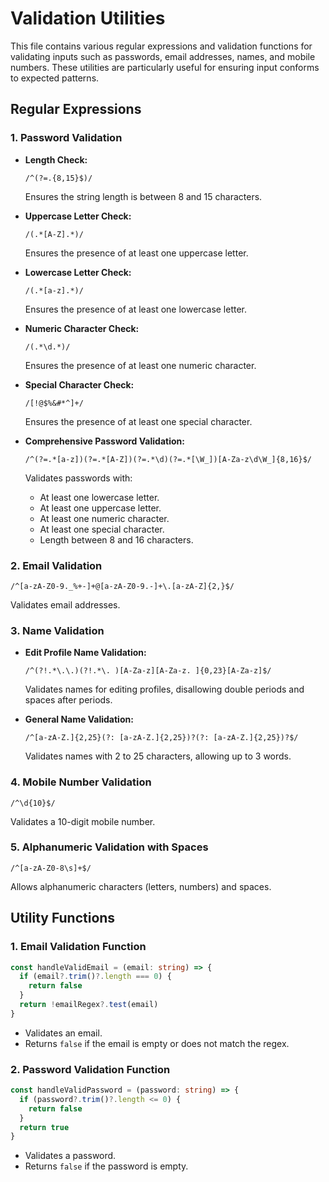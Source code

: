 # Validation Utilities

This file contains various regular expressions and validation functions for validating inputs such as passwords, email addresses, names, and mobile numbers. These utilities are particularly useful for ensuring input conforms to expected patterns.

## Regular Expressions

### 1. **Password Validation**

- **Length Check:**
  ```regex
  /^(?=.{8,15}$)/
  ```
  Ensures the string length is between 8 and 15 characters.

- **Uppercase Letter Check:**
  ```regex
  /(.*[A-Z].*)/
  ```
  Ensures the presence of at least one uppercase letter.

- **Lowercase Letter Check:**
  ```regex
  /(.*[a-z].*)/
  ```
  Ensures the presence of at least one lowercase letter.

- **Numeric Character Check:**
  ```regex
  /(.*\d.*)/
  ```
  Ensures the presence of at least one numeric character.

- **Special Character Check:**
  ```regex
  /[!@$%&#*^]+/
  ```
  Ensures the presence of at least one special character.

- **Comprehensive Password Validation:**
  ```regex
  /^(?=.*[a-z])(?=.*[A-Z])(?=.*\d)(?=.*[\W_])[A-Za-z\d\W_]{8,16}$/
  ```
  Validates passwords with:
  - At least one lowercase letter.
  - At least one uppercase letter.
  - At least one numeric character.
  - At least one special character.
  - Length between 8 and 16 characters.

### 2. **Email Validation**

```regex
/^[a-zA-Z0-9._%+-]+@[a-zA-Z0-9.-]+\.[a-zA-Z]{2,}$/
```
Validates email addresses.

### 3. **Name Validation**

- **Edit Profile Name Validation:**
  ```regex
  /^(?!.*\.\.)(?!.*\. )[A-Za-z][A-Za-z. ]{0,23}[A-Za-z]$/
  ```
  Validates names for editing profiles, disallowing double periods and spaces after periods.

- **General Name Validation:**
  ```regex
  /^[a-zA-Z.]{2,25}(?: [a-zA-Z.]{2,25})?(?: [a-zA-Z.]{2,25})?$/
  ```
  Validates names with 2 to 25 characters, allowing up to 3 words.

### 4. **Mobile Number Validation**

```regex
/^\d{10}$/
```
Validates a 10-digit mobile number.

### 5. **Alphanumeric Validation with Spaces**

```regex
/^[a-zA-Z0-8\s]+$/
```
Allows alphanumeric characters (letters, numbers) and spaces.

## Utility Functions

### 1. **Email Validation Function**

```typescript
const handleValidEmail = (email: string) => {
  if (email?.trim()?.length === 0) {
    return false
  }
  return !emailRegex?.test(email)
}
```
- Validates an email.
- Returns `false` if the email is empty or does not match the regex.

### 2. **Password Validation Function**

```typescript
const handleValidPassword = (password: string) => {
  if (password?.trim()?.length <= 0) {
    return false
  }
  return true
}
```
- Validates a password.
- Returns `false` if the password is empty.
